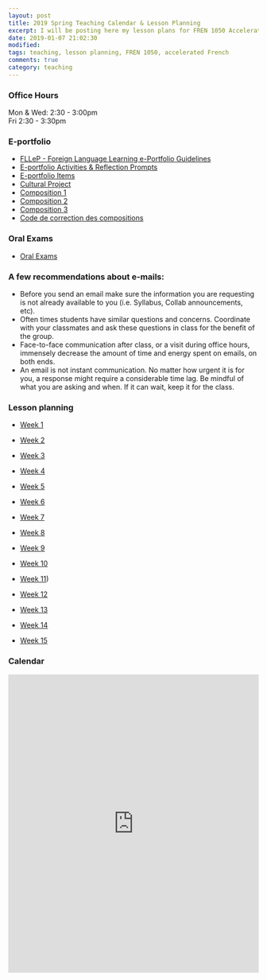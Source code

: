 ```yaml
---
layout: post
title: 2019 Spring Teaching Calendar & Lesson Planning
excerpt: I will be posting here my lesson plans for FREN 1050 Accelerated French, every week.
date: 2019-01-07 21:02:30 
modified:  
tags: teaching, lesson planning, FREN 1050, accelerated French 
comments: true
category: teaching
---
```


### Office Hours 

Mon & Wed: 2:30 - 3:00pm  
Fri 2:30 - 3:30pm 

### E-portfolio

- [FLLeP - Foreign Language Learning e-Portfolio Guidelines](http://simp.ly/publish/LhgQmV) 
- [E-portfolio Activities & Reflection Prompts](http://simp.ly/publish/LtZD0m)
- [E-portfolio Items](https://app.simplenote.com/publish/BG7GwV) 
- [Cultural Project](https://app.simplenote.com/publish/Y4C1XJ)
- [Composition 1](https://app.simplenote.com/publish/nvwBpC) 
- [Composition 2](https://app.simplenote.com/publish/PC7326)
- [Composition 3](https://app.simplenote.com/publish/NYhtRn) 
- [Code de correction des compositions](https://app.simplenote.com/publish/95gYWN)  


### Oral Exams

- [Oral Exams](https://app.simplenote.com/publish/Jjrnn3)  

### A few recommendations about e-mails: 

- Before you send an email make sure the information you are requesting is not already available to you (i.e. Syllabus, Collab announcements, etc).  
- Often times students have similar questions and concerns. Coordinate with your classmates and ask these questions in class for the benefit of the group.
- Face-to-face communication after class, or a visit during office hours, immensely decrease the amount of time and energy spent on emails, on both ends. 
- An email is not instant communication. No matter how urgent it is for you, a response might require a considerable time lag. Be mindful of what you are asking and when. If it can wait, keep it for the class.   


### Lesson planning 

- [Week 1](https://app.simplenote.com/publish/GrytbF)

- [Week 2]()

- [Week 3]()

- [Week 4]()

- [Week 5]()

- [Week 6]()

- [Week 7]()

- [Week 8]()

- [Week 9]()

- [Week 10]()

- [Week 11]())

- [Week 12]()

- [Week 13]()

- [Week 14]()

- [Week 15]()


### Calendar 

<iframe src="https://calendar.google.com/calendar/b/1/embed?showDate=0&amp;showPrint=0&amp;showTabs=0&amp;showTz=0&amp;mode=WEEK&amp;height=600&amp;wkst=1&amp;bgcolor=%23ffffff&amp;src=virginia.edu_vcrdic4c2spgi4307h54b6hdho%40group.calendar.google.com&amp;color=%23865A5A&amp;ctz=America%2FNew_York" style="border-width:0" width="100%" height="600" frameborder="0" scrolling="no"></iframe>